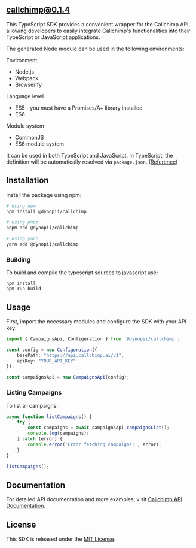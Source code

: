 ## callchimp@0.1.4

This TypeScript SDK provides a convenient wrapper for the Callchimp API, allowing developers to easily integrate Callchimp's functionalities into their TypeScript or JavaScript applications.

The generated Node module can be used in the following environments:

Environment
* Node.js
* Webpack
* Browserify

Language level
* ES5 - you must have a Promises/A+ library installed
* ES6

Module system
* CommonJS
* ES6 module system

It can be used in both TypeScript and JavaScript. In TypeScript, the definition will be automatically resolved via `package.json`. ([Reference](https://www.typescriptlang.org/docs/handbook/declaration-files/consumption.html))

## Installation

Install the package using npm:

```bash
# using npm
npm install @dynopii/callchimp

# using pnpm
pnpm add @dynopii/callchimp

# using yarn
yarn add @dynopii/callchimp
```

### Building

To build and compile the typescript sources to javascript use:
```
npm install
npm run build
```

## Usage

First, import the necessary modules and configure the SDK with your API key:

```typescript
import { CampaignsApi, Configuration } from '@dynopii/callchimp';

const config = new Configuration({
    basePath: "https://api.callchimp.ai/v1",
    apiKey: "YOUR_API_KEY"
});

const campaignsApi = new CampaignsApi(config);
```

### Listing Campaigns

To list all campaigns:

```typescript
async function listCampaigns() {
    try {
        const campaigns = await campaignsApi.campaignsList();
        console.log(campaigns);
    } catch (error) {
        console.error('Error fetching campaigns:', error);
    }
}

listCampaigns();
```

## Documentation

For detailed API documentation and more examples, visit [Callchimp API Documentation](https://api.callchimp.ai).


## License

This SDK is released under the [MIT License](LICENSE).